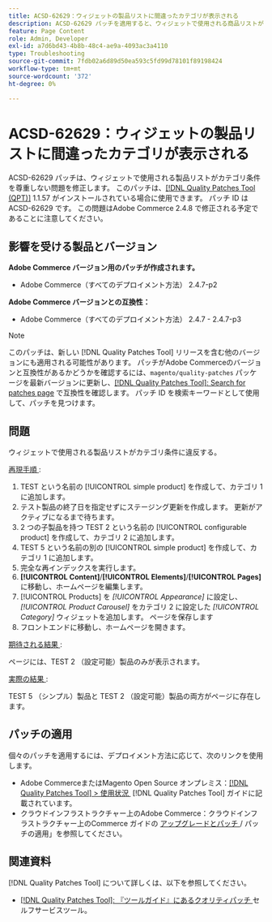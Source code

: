 ```yaml
---
title: ACSD-62629：ウィジェットの製品リストに間違ったカテゴリが表示される
description: ACSD-62629 パッチを適用すると、ウィジェットで使用される商品リストがカテゴリ条件を尊重しないAdobe Commerceの問題を修正できます。
feature: Page Content
role: Admin, Developer
exl-id: a7d6bd43-4b8b-48c4-ae9a-4093ac3a4110
type: Troubleshooting
source-git-commit: 7fdb02a6d89d50ea593c5fd99d78101f89198424
workflow-type: tm+mt
source-wordcount: '372'
ht-degree: 0%

---
```


# ACSD-62629：ウィジェットの製品リストに間違ったカテゴリが表示される

ACSD-62629 パッチは、ウィジェットで使用される製品リストがカテゴリ条件を尊重しない問題を修正します。 このパッチは、[[!DNL Quality Patches Tool (QPT)]](/help/tools/quality-patches-tool/quality-patches-tool-to-self-serve-quality-patches.md) 1.1.57 がインストールされている場合に使用できます。 パッチ ID は ACSD-62629 です。 この問題はAdobe Commerce 2.4.8 で修正される予定であることに注意してください。

## 影響を受ける製品とバージョン

**Adobe Commerce バージョン用のパッチが作成されます。**

* Adobe Commerce（すべてのデプロイメント方法） 2.4.7-p2

**Adobe Commerce バージョンとの互換性：**

* Adobe Commerce（すべてのデプロイメント方法） 2.4.7 - 2.4.7-p3

>[!NOTE]
>
>このパッチは、新しい [!DNL Quality Patches Tool] リリースを含む他のバージョンにも適用される可能性があります。 パッチがAdobe Commerceのバージョンと互換性があるかどうかを確認するには、`magento/quality-patches` パッケージを最新バージョンに更新し、[[!DNL Quality Patches Tool]: Search for patches page](https://experienceleague.adobe.com/tools/commerce-quality-patches/index.html?lang=ja) で互換性を確認します。 パッチ ID を検索キーワードとして使用して、パッチを見つけます。

## 問題

ウィジェットで使用される製品リストがカテゴリ条件に違反する。

<u> 再現手順 </u>:

1. TEST という名前の [!UICONTROL simple product] を作成して、カテゴリ 1 に追加します。
1. テスト製品の終了日を指定せずにステージング更新を作成します。 更新がアクティブになるまで待ちます。
1. 2 つの子製品を持つ TEST 2 という名前の [!UICONTROL configurable product] を作成して、カテゴリ 2 に追加します。
1. TEST 5 という名前の別の [!UICONTROL simple product] を作成して、カテゴリ 1 に追加します。
1. 完全な再インデックスを実行します。
1. **[!UICONTROL Content]**/**[!UICONTROL Elements]**/**[!UICONTROL Pages]** に移動し、ホームページを編集します。
1. [!UICONTROL Products] を *[!UICONTROL Appearance]* に設定し、*[!UICONTROL Product Carousel]* をカテゴリ 2 に設定した *[!UICONTROL Category]* ウィジェットを追加します。 ページを保存します
1. フロントエンドに移動し、ホームページを開きます。

<u> 期待される結果 </u>:

ページには、TEST 2 （設定可能）製品のみが表示されます。

<u> 実際の結果 </u>:

TEST 5 （シンプル）製品と TEST 2 （設定可能）製品の両方がページに存在します。

## パッチの適用

個々のパッチを適用するには、デプロイメント方法に応じて、次のリンクを使用します。

* Adobe CommerceまたはMagento Open Source オンプレミス：[[!DNL Quality Patches Tool] > 使用状況 &#x200B;](/help/tools/quality-patches-tool/usage.md) [!DNL Quality Patches Tool] ガイドに記載されています。
* クラウドインフラストラクチャー上のAdobe Commerce：クラウドインフラストラクチャー上のCommerce ガイドの [&#x200B; アップグレードとパッチ &#x200B;](https://experienceleague.adobe.com/docs/commerce-cloud-service/user-guide/develop/upgrade/apply-patches.html?lang=ja)/ パッチの適用」を参照してください。


## 関連資料

[!DNL Quality Patches Tool] について詳しくは、以下を参照してください。

* [[!DNL Quality Patches Tool]: 『ツールガイド』にあるクオリティパッチ &#x200B;](/help/tools/quality-patches-tool/quality-patches-tool-to-self-serve-quality-patches.md) セルフサービスツール。
